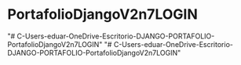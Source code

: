 # PortafolioDjangoV2n7LOGIN
"# C-Users-eduar-OneDrive-Escritorio-DJANGO-PORTAFOLIO-PortafolioDjangoV2n7LOGIN" 
"# C-Users-eduar-OneDrive-Escritorio-DJANGO-PORTAFOLIO-PortafolioDjangoV2n7LOGIN" 
